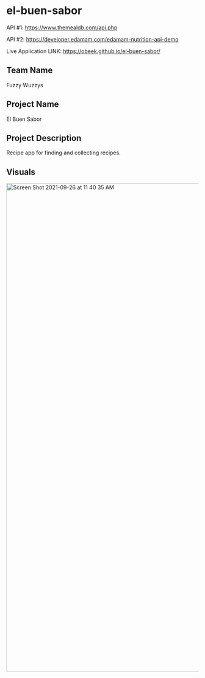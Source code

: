 # el-buen-sabor
API #1: https://www.themealdb.com/api.php

API #2: https://developer.edamam.com/edamam-nutrition-api-demo

Live Application LINK: https://obeek.github.io/el-buen-sabor/

## Team Name
Fuzzy Wuzzys

## Project Name
El Buen Sabor

## Project Description
Recipe app for finding and collecting recipes.

## Visuals
<img width="1280" alt="Screen Shot 2021-09-26 at 11 40 35 AM" src="https://user-images.githubusercontent.com/86803279/134816394-00eb0652-b44b-48d7-a3d3-0bc9d3030916.png">


